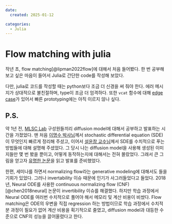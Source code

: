 ```yaml
---
date:
  created: 2025-01-12

categories:
  - Julia
---
```


# Flow matching with julia

작년 초, flow matching[@lipman2022flow]에 대해서 처음 들어봤다.
한 번 공부해보고 싶은 마음이 들어서 Julia로 간단한 code를 작성해 보았다.

<!-- more -->

다만, julia로 코드를 작성할 때는 python보다 조금 더 신경을 써 줘야 한다.
에러 메시지가 상대적으로 불친절하며, type이 조금 더 엄격하다.
또한 `vcat` 함수에 대해 [edge case](https://github.com/EnzymeAD/Reactant.jl/issues/511)가 있어서 빠른 prototyping에는 아직 이르지 않나 싶다.

<script src="https://gist.github.com/jaeminoh/9ed3b8542667c2d5956db71ad57dd2d5.js"></script>

## P.S.

약 1년 전, [MLSC Lab](https://youngjoonhong.com) 구성원들끼리 diffusion model에 대해서 공부하고 발표하는 시간을 가졌었다.
맨 처음 [이명수 박사님](https://sites.google.com/view/mslee2/)께서 stochastic differential equation (SDE)이 무엇인지 빠르게 정리해 주셨고, 이어서 [설윤창 교수님](https://sites.google.com/site/yunchangseol/)께서 SDE를 수치적으로 푸는 방법들에 대해 설명해 주셨었다.
그 당시 나는 diffusion model을 사용해 생성된 이미지들만 몇 번 봤을 뿐이고, 어떻게 동작하는지에 대해서는 전혀 몰랐었다.
그래서 큰 그림을 얻고자 [유명한 논문](https://arxiv.org/abs/2011.13456)을 읽고 발표를 준비했었다.

한편, 세미나를 하면서 normalizing flow라는 generative modeling에 대해서도 들을 기회가 있었다.
그러나 invertability 이슈 때문에 인기가 사그러들었다고 들었다.
2018년, Neural ODE를 사용한 continuous normalizing flow (CNF)[@chen2018neural] 논문이 invertibility 이슈를 해결했다.
하지만 학습 과정에서 Neural ODE를 여러번 수치적으로 풀어야 해서 메모리 및 계산 비용이 비쌌다.
Flow matching은 ODE의 우변을 직접 regression 하는 방법이므로 학습 과정에서 수치적분 과정이 필요가 없어 계산 비용을 획기적으로 줄였고, diffusion model과 대등한 수준으로 CNF의 성능을 끌어올렸다고 한다.